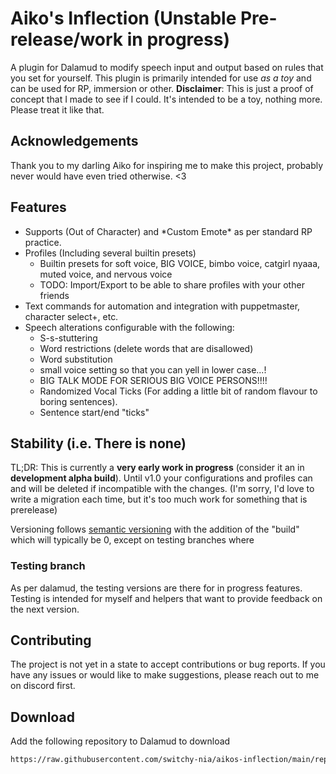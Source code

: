 # Aiko's Inflection (Unstable Pre-release/work in progress)

A plugin for Dalamud to modify speech input and output based on rules that you set for yourself.
This plugin is primarily intended for use _as a toy_ and can be used for RP, immersion or other.
**Disclaimer**: This is just a proof of concept that I made to see if I could. It's intended to be a toy, nothing more. Please treat it like that.

## Acknowledgements

Thank you to my darling Aiko for inspiring me to make this project, probably never would have even tried otherwise. <3

## Features

- Supports (Out of Character) and \*Custom Emote\* as per standard RP practice.
- Profiles (Including several builtin presets)
  - Builtin presets for soft voice, BIG VOICE, bimbo voice, catgirl nyaaa, muted voice, and nervous voice
  - TODO: Import/Export to be able to share profiles with your other friends
- Text commands for automation and integration with puppetmaster,  character select+, etc.
- Speech alterations configurable with the following:
  - S-s-stuttering
  - Word restrictions (delete words that are disallowed)
  - Word substitution
  - small voice setting so that you can yell in lower case...!
  - BIG TALK MODE FOR SERIOUS BIG VOICE PERSONS!!!!
  - Randomized Vocal Ticks (For adding a little bit of random flavour to boring sentences).
  - Sentence start/end "ticks"

## Stability (i.e. There is none)

TL;DR: This is currently a **very early work in progress** (consider it an in **development alpha build**).
Until v1.0 your configurations and profiles can and will be deleted if incompatible with the changes. (I'm sorry, I'd love to write a migration each time, but it's too much work for something that is prerelease)

Versioning follows [semantic versioning](www.semver.org) with the addition of the "build" which will typically be 0, except on testing branches where

### Testing branch

As per dalamud, the testing versions are there for in progress features. Testing is intended for myself and helpers that want to provide feedback on the next version.

## Contributing

The project is not yet in a state to accept contributions or bug reports. If you have any issues or would like to make suggestions, please reach out to me on discord first.

## Download

Add the following repository to Dalamud to download

```sh
https://raw.githubusercontent.com/switchy-nia/aikos-inflection/main/repo.json
```
